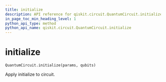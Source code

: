 ```yaml
---
title: initialize
description: API reference for qiskit.circuit.QuantumCircuit.initialize
in_page_toc_min_heading_level: 1
python_api_type: method
python_api_name: qiskit.circuit.QuantumCircuit.initialize
---
```


# initialize

<span id="qiskit.circuit.QuantumCircuit.initialize" />

`QuantumCircuit.initialize(params, qubits)`

Apply initialize to circuit.


